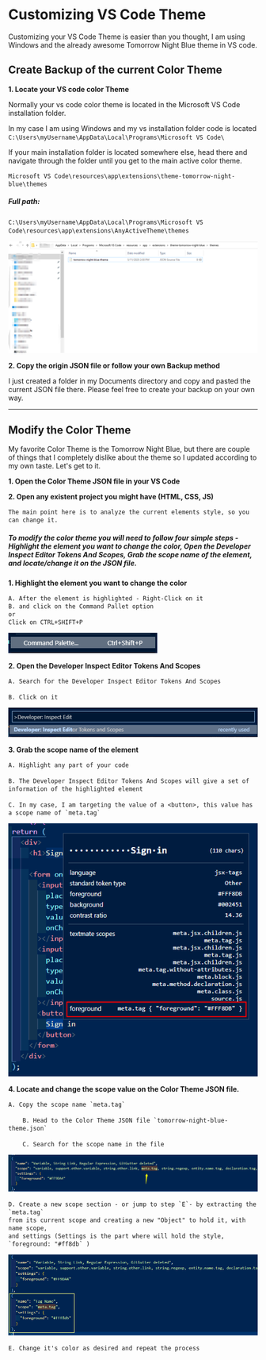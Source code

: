 # Customizing VS Code Theme

Customizing your VS Code Theme is easier than you thought, I am using Windows and the already awesome Tomorrow Night Blue theme in VS code.

## Create Backup of the current Color Theme

**1. Locate your VS code color Theme**

Normally your vs code color theme is located in the Microsoft VS Code installation folder.

In my case I am using Windows and my vs installation folder code is located
`C:\Users\myUsername\AppData\Local\Programs\Microsoft VS Code\`

If your main installation folder is located somewhere else, head there and navigate through the folder until you get to the main active color theme.

```
Microsoft VS Code\resources\app\extensions\theme-tomorrow-night-blue\themes
```

##### Full path:

`C:\Users\myUsername\AppData\Local\Programs\Microsoft VS Code\resources\app\extensions\AnyActiveTheme\themes`

![File Explorer](folderLocation.png)

**2. Copy the origin JSON file or follow your own Backup method**

I just created a folder in my Documents directory and copy and pasted the current JSON file there. Please feel free to create your backup on your own way.

---

## Modify the Color Theme

My favorite Color Theme is the Tomorrow Night Blue, but there are couple of things that I completely dislike about the theme so I updated according to my own taste. Let's get to it.

**1. Open the Color Theme JSON file in your VS Code**

**2. Open any existent project you might have (HTML, CSS, JS)**

    The main point here is to analyze the current elements style, so you can change it.

##### To modify the color theme you will need to follow four simple steps - Highlight the element you want to change the color, Open the Developer Inspect Editor Tokens And Scopes, Grab the scope name of the element, and locate/change it on the JSON file.

**1. Highlight the element you want to change the color**

    A. After the element is highlighted - Right-Click on it
    B. and click on the Command Pallet option
    or
    Click on CTRL+SHIFT+P

![Command Pallet](CommandPallet.png)

**2. Open the Developer Inspect Editor Tokens And Scopes**

    A. Search for the Developer Inspect Editor Tokens And Scopes

    B. Click on it

![Developer Inspect Editor Tokens And Scopes](InspectEditorTokensAndScopes.png)

**3. Grab the scope name of the element**

    A. Highlight any part of your code

    B. The Developer Inspect Editor Tokens And Scopes will give a set of information of the highlighted element

    C. In my case, I am targeting the value of a <button>, this value has a scope name of `meta.tag`

![Get Scopes](FindingElementName.png)

**4. Locate and change the scope value on the Color Theme JSON file.**

    A. Copy the scope name `meta.tag`

        B. Head to the Color Theme JSON file `tomorrow-night-blue-theme.json`

        C. Search for the scope name in the file

![Search for the scope](searchingForScopeName.png)

    D. Create a new scope section - or jump to step `E`- by extracting the `meta.tag`
    from its current scope and creating a new "Object" to hold it, with name scope,
    and settings (Settings is the part where will hold the style, `foreground: "#ff8db` )

![Create a new scope section](creatingScope.png)

    E. Change it's color as desired and repeat the process
